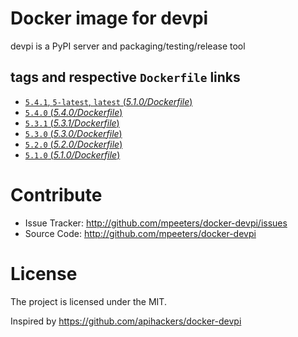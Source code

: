 # Docker image for devpi

devpi is a PyPI server and packaging/testing/release tool

## tags and respective `Dockerfile` links

- [`5.4.1`, `5-latest`, `latest` (*5.1.0/Dockerfile*)](https://github.com/mpeeters/docker-devpi/blob/master/5.0/5.4.1/Dockerfile)
- [`5.4.0` (*5.4.0/Dockerfile*)](https://github.com/mpeeters/docker-devpi/blob/master/5.0/5.4.0/Dockerfile)
- [`5.3.1` (*5.3.1/Dockerfile*)](https://github.com/mpeeters/docker-devpi/blob/master/5.0/5.3.1/Dockerfile)
- [`5.3.0` (*5.3.0/Dockerfile*)](https://github.com/mpeeters/docker-devpi/blob/master/5.0/5.3.0/Dockerfile)
- [`5.2.0` (*5.2.0/Dockerfile*)](https://github.com/mpeeters/docker-devpi/blob/master/5.0/5.2.0/Dockerfile)
- [`5.1.0` (*5.1.0/Dockerfile*)](https://github.com/mpeeters/docker-devpi/blob/master/5.0/5.1.0/Dockerfile)

# Contribute

- Issue Tracker: http://github.com/mpeeters/docker-devpi/issues
- Source Code: http://github.com/mpeeters/docker-devpi


# License

The project is licensed under the MIT.

Inspired by https://github.com/apihackers/docker-devpi
